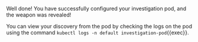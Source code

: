 Well done! You have successfully configured your investigation pod, and the weapon was revealed!

You can view your discovery from the pod by checking the logs on the pod using the command `kubectl logs -n default investigation-pod`{{exec}}.
